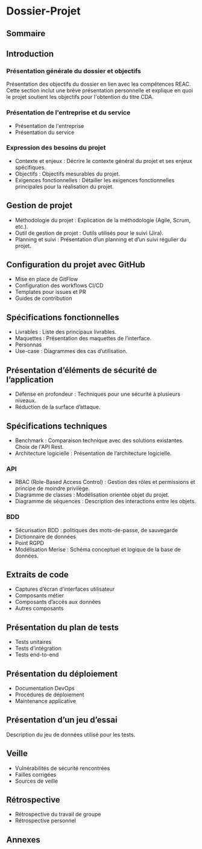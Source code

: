# Dossier-Projet

## Sommaire

## Introduction 

### Présentation générale du dossier et objectifs

Présentation des objectifs du dossier en lien avec les compétences REAC. Cette section inclut une brève présentation personnelle et explique en quoi le projet soutient les objectifs pour l'obtention du titre CDA.

### Présentation de l'entreprise et du service

- Présentation de l'entreprise
- Présentation du service

### Expression des besoins du projet

- Contexte et enjeux : Décrire le contexte général du projet et ses enjeux spécifiques.
- Objectifs : Objectifs mesurables du projet.
- Exigences fonctionnelles : Détailler les exigences fonctionnelles principales pour la réalisation du projet.

## Gestion de projet

- Méthodologie du projet : Explication de la méthodologie (Agile, Scrum, etc.).
- Outil de gestion de projet : Outils utilisés pour le suivi (Jira).
- Planning et suivi : Présentation d’un planning et d’un suivi régulier du projet.

## Configuration du projet avec GitHub

- Mise en place de GitFlow
- Configuration des workflows CI/CD
- Templates pour issues et PR
- Guides de contribution

## Spécifications fonctionnelles

- Livrables : Liste des principaux livrables.
- Maquettes : Présentation des maquettes de l’interface.
- Personnas 
- Use-case : Diagrammes des cas d’utilisation.

## Présentation d’éléments de sécurité de l’application

- Défense en profondeur : Techniques pour une sécurité à plusieurs niveaux.
- Réduction de la surface d’attaque.

## Spécifications techniques

- Benchmark : Comparaison technique avec des solutions existantes. Choix de l'API Rest.
- Architecture logicielle : Présentation de l’architecture logicielle.

### API

- RBAC (Role-Based Access Control) : Gestion des rôles et permissions et principe de moindre privilège.
- Diagramme de classes : Modélisation orientée objet du projet.
- Diagramme de séquences : Description des interactions entre les objets.

### BDD

- Sécurisation BDD : politiques des mots-de-passe, de sauvegarde
- Dictionnaire de données
- Point RGPD
- Modélisation Merise : Schéma conceptuel et logique de la base de données.

## Extraits de code

- Captures d’écran d’interfaces utilisateur
- Composants métier
- Composants d’accès aux données
- Autres composants

## Présentation du plan de tests

- Tests unitaires
- Tests d’intégration
- Tests end-to-end

## Présentation du déploiement 

- Documentation DevOps
- Procédures de déploiement
- Maintenance applicative

## Présentation d’un jeu d’essai

Description du jeu de données utilisé pour les tests.

## Veille

- Vulnérabilités de sécurité rencontrées
- Failles corrigées
- Sources de veille

## Rétrospective

- Rétrospective du travail de groupe
- Rétrospective personnel

## Annexes





